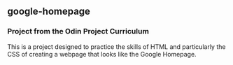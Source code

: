## google-homepage
### Project from the Odin Project Curriculum
This is a project designed to practice the skills of HTML and particularly the CSS of creating a webpage that looks like the Google Homepage.
